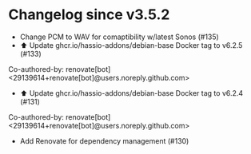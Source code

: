 # Changelog since v3.5.2
- Change PCM to WAV for comaptibility w/latest Sonos (#135) 
- ⬆️ Update ghcr.io/hassio-addons/debian-base Docker tag to v6.2.5 (#133)

Co-authored-by: renovate[bot] <29139614+renovate[bot]@users.noreply.github.com> 
- ⬆️ Update ghcr.io/hassio-addons/debian-base Docker tag to v6.2.4 (#131)

Co-authored-by: renovate[bot] <29139614+renovate[bot]@users.noreply.github.com> 
- Add Renovate for dependency management (#130) 
